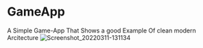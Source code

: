 # GameApp
A Simple Game-App That Shows a good Example Of clean modern Arcitecture
![Screenshot_20220311-131134](https://user-images.githubusercontent.com/82580142/157864835-54a72fe8-439d-454c-a91d-9796601fc242.png)
